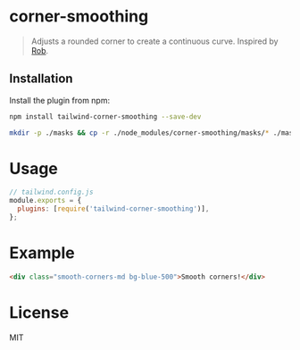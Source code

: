# corner-smoothing

> Adjusts a rounded corner to create a continuous curve. Inspired by [Rob](https://github.com/robb/Continuous-Corners-CSS).

## Installation

Install the plugin from npm:

```sh
npm install tailwind-corner-smoothing --save-dev

mkdir -p ./masks && cp -r ./node_modules/corner-smoothing/masks/* ./masks/
```

# Usage

```js
// tailwind.config.js
module.exports = {
  plugins: [require('tailwind-corner-smoothing')],
};
```

# Example

```html
<div class="smooth-corners-md bg-blue-500">Smooth corners!</div>
```

# License

MIT
